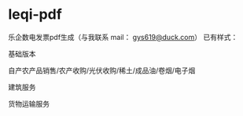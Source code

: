 # leqi-pdf
乐企数电发票pdf生成（与我联系 mail： gys619@duck.com）
已有样式：

基础版本

自产农产品销售/农产收购/光伏收购/稀土/成品油/卷烟/电子烟

建筑服务

货物运输服务
